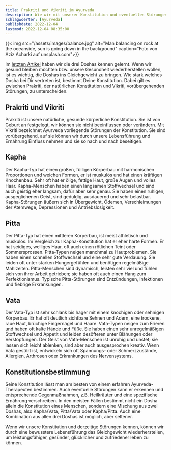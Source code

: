 ```yaml
---
title: Prakriti und Vikriti im Ayurveda
description: Wie wir mit unserer Konstitution und eventuellen Störungen das Gleichgewicht wiederherstellen
schlagwoerter: [Ayurveda]
publishdate: 2022-12-04
lastmod: 2022-12-04 08:35:00
---
```


{{< img src="/assets/images/balance.jpg" alt="Man balancing on rock at the oceanside, sun is going down in the background" caption="Foto von Aziz Acharki auf unsplash.com">}}

Im [letzten Artikel][1] haben wir die drei Doshas kennen gelernt. Wenn wir gesund bleiben möchten bzw. unsere Gesundheit wiederherstellen wollen, ist es wichtig, die Doshas ins Gleichgewicht zu bringen. Wie stark welches Dosha bei Dir vertreten ist, bestimmt Deine Konstitution. Dabei gilt es zwischen Prakriti, der natürlichen Konstitution und Vikriti, vorübergehenden Störungen, zu unterscheiden.


## Prakriti und Vikriti

Prakriti ist unsere natürliche, gesunde körperliche Konstitution. Sie ist von Geburt an festgelegt, wir können sie nicht beeinflussen oder verändern. Mit Vikriti bezeichnet Ayurveda vorliegende Störungen der Konstitution. Sie sind vorübergehend, auf sie können wir durch unsere Lebensführung und Ernährung Einfluss nehmen und sie so nach und nach beseitigen. 


## Kapha

Der Kapha-Typ hat einen großen, fülligen Körperbau mit harmonischen Proportionen und weichen Formen, er ist muskulös und hat einen kräftigen Knochenbau. Sehr oft hat er ölige, fettige Haut, große Augen und volles Haar. Kapha-Menschen haben einen langsamen Stoffwechsel und sind auch geistig eher langsam, dafür aber sehr genau. Sie haben einen ruhigen, ausgeglichenen Geist, sind geduldig, ausdauernd und sehr belastbar. Kapha-Störungen äußern sich in Übergewicht, Ödemen, Verschleimungen der Atemwege, Depressionen und Antriebslosigkeit.

## Pitta

Der Pitta-Typ hat einen mittleren Körperbau, ist meist athletisch und muskulös. Im Vergleich zur Kapha-Konstitution hat er eher harte Formen. Er hat seidiges, welliges Haar, oft auch einen rötlichen Teint oder Sommersprossen. Pitta-Typen neigen manchmal zu Hautproblemen. Sie haben einen schnellen Stoffwechsel und eine sehr gute Verdauung. Sie leiden oft unter starken Hungergefühlen und benötigen regelmäßige Mahlzeiten. Pitta-Menschen sind dynamisch, leisten sehr viel und fühlen sich von ihrer Arbeit getrieben; sie haben oft auch einen Hang zum Perfektionismus. Typische Pitta-Störungen sind Entzündungen, Infektionen und fiebrige Erkrankungen.

## Vata

Der Vata-Typ ist sehr schlank bis hager mit einem knochigen oder sehnigen Körperbau. Er hat oft deutlich sichtbare Sehnen und Adern, eine trockene, raue Haut, brüchige Fingernägel und Haare. Vata-Typen neigen zum Frieren und haben oft kalte Hände und Füße. Sie haben einen sehr unregelmäßigen Stoffwechsel und Appetit und leiden desöfteren unter Blähungen oder Verstopfungen. Der Geist von Vata-Menschen ist unruhig und unstet; sie lassen sich leicht ablenken, sind aber auch ausgesprochen kreativ. Wenn Vata gestört ist, entwickeln sich oft Spannungs- oder Schmerzzustände, Allergien, Arthrosen oder Erkrankungen des Nervensystems.


## Konstitutionsbestimmung

Seine Konstitution lässt man am besten von einem erfahren Ayurveda-Therapeuten bestimmen. Auch eventuelle Störungen kann er erkennen und entsprechende Gegenmaßnahmen, z.B. Heilkräuter und eine spezifische Ernährung verschreiben. In den meisten Fällen bestimmt nicht ein Dosha allein die Konstitution eines Menschen, sondern eine Mischung aus zwei Doshas, also Kapha/Vata, Pitta/Vata oder Kapha/Pitta. Auch eine Kombination aus allen drei Doshas ist möglich, aber seltener. 

Wenn wir unsere Konstitution und derzeitige Störungen kennen, können wir durch eine bewusstere Lebensführung das Gleichgewicht wiederherstellen, um leistungsfähiger, gesünder, glücklicher und zufriedener leben zu können.


[1]: /artikel/2022/die-3-doshas-im-ayurveda/
